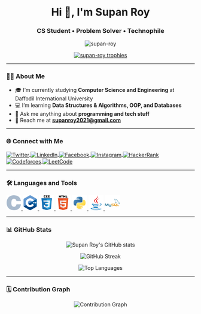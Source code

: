 <h1 align="center">Hi 👋, I'm Supan Roy</h1>
<h3 align="center">CS Student • Problem Solver • Technophile</h3>

<p align="center">
  <img src="https://komarev.com/ghpvc/?username=supan-roy&label=Profile%20views&color=0e75b6&style=flat" alt="supan-roy" />
</p>

<p align="center">
  <a href="https://github.com/ryo-ma/github-profile-trophy">
    <img src="https://github-profile-trophy.vercel.app/?username=supan-roy&theme=dracula&margin-w=15&margin-h=15" alt="supan-roy trophies" />
  </a>
</p>

---

### 🧑‍🎓 About Me

- 🎓 I’m currently studying **Computer Science and Engineering** at Daffodil International University  
- 💻 I’m learning **Data Structures & Algorithms, OOP, and Databases**  
- 💬 Ask me anything about **programming and tech stuff**  
- 📧 Reach me at **supanroy2021@gmail.com**

---

### 🌐 Connect with Me

<p align="left">
  <a href="https://twitter.com/supanroy0" target="blank">
    <img align="center" src="https://img.freepik.com/free-vector/new-2023-twitter-logo-x-icon-design_1017-45418.jpg?t=st=1737613913~exp=1737617513~hmac=f1ce63837d23d63e238142a0bea5ddff40baf822fab887dfc5533fbbfa94a253&w=740" alt="Twitter" height="30" width="30" />
  </a>
  <a href="https://linkedin.com/in/supanroy" target="blank">
    <img align="center" src="https://raw.githubusercontent.com/rahuldkjain/github-profile-readme-generator/master/src/images/icons/Social/linked-in-alt.svg" alt="LinkedIn" height="30" width="40" />
  </a>
  <a href="https://facebook.com/supan.being.roy" target="blank">
    <img align="center" src="https://raw.githubusercontent.com/rahuldkjain/github-profile-readme-generator/master/src/images/icons/Social/facebook.svg" alt="Facebook" height="30" width="40" />
  </a>
  <a href="https://instagram.com/supan.being.roy" target="blank">
    <img align="center" src="https://raw.githubusercontent.com/rahuldkjain/github-profile-readme-generator/master/src/images/icons/Social/instagram.svg" alt="Instagram" height="30" width="40" />
  </a>
  <!-- HackerRank -->
  <a href="https://www.hackerrank.com/supanroy" target="blank">
    <img align="center" src="https://raw.githubusercontent.com/rahuldkjain/github-profile-readme-generator/master/src/images/icons/Social/hackerrank.svg" alt="HackerRank" height="30" width="40" />
  </a>
  <a href="https://codeforces.com/profile/supanroy" target="blank">
    <img align="center" src="https://raw.githubusercontent.com/rahuldkjain/github-profile-readme-generator/master/src/images/icons/Social/codeforces.svg" alt="Codeforces" height="30" width="40" />
  </a>
  <!-- LeetCode -->
  <a href="https://www.leetcode.com/supanroy" target="blank">
    <img align="center" src="https://raw.githubusercontent.com/rahuldkjain/github-profile-readme-generator/master/src/images/icons/Social/leet-code.svg" alt="LeetCode" height="30" width="40" />
  </a>
</p>

---

### 🛠️ Languages and Tools

<p align="left">
  <a href="https://www.cprogramming.com/" target="_blank" rel="noreferrer">
    <img src="https://raw.githubusercontent.com/devicons/devicon/master/icons/c/c-original.svg" alt="C" width="40" height="40"/>
  </a>
  <a href="https://www.w3schools.com/cpp/" target="_blank" rel="noreferrer">
    <img src="https://raw.githubusercontent.com/devicons/devicon/master/icons/cplusplus/cplusplus-original.svg" alt="C++" width="40" height="40"/>
  </a>
  <a href="https://www.w3schools.com/css/" target="_blank" rel="noreferrer">
    <img src="https://raw.githubusercontent.com/devicons/devicon/master/icons/css3/css3-original-wordmark.svg" alt="CSS3" width="40" height="40"/>
  </a>
  <a href="https://www.w3.org/html/" target="_blank" rel="noreferrer">
    <img src="https://raw.githubusercontent.com/devicons/devicon/master/icons/html5/html5-original-wordmark.svg" alt="HTML5" width="40" height="40"/>
  </a>
  <a href="https://www.python.org" target="_blank" rel="noreferrer">
    <img src="https://raw.githubusercontent.com/devicons/devicon/master/icons/python/python-original.svg" alt="Python" width="40" height="40"/>
  </a>
  <a href="https://www.java.com" target="_blank" rel="noreferrer">
    <img src="https://raw.githubusercontent.com/devicons/devicon/master/icons/java/java-original.svg" alt="Java" width="40" height="40"/>
  </a>
  <a href="https://www.mysql.com/" target="_blank" rel="noreferrer">
    <img src="https://raw.githubusercontent.com/devicons/devicon/master/icons/mysql/mysql-original-wordmark.svg" alt="MySQL" width="40" height="40"/>
  </a>
  <!-- JavaScript (optional)
  <a href="https://developer.mozilla.org/en-US/docs/Web/JavaScript" target="_blank" rel="noreferrer">
    <img src="https://raw.githubusercontent.com/devicons/devicon/master/icons/javascript/javascript-original.svg" alt="JavaScript" width="40" height="40"/>
  </a>
  -->
</p>

---

### 📊 GitHub Stats

<p align="center">
  <img src="https://github-readme-stats.vercel.app/api?username=supan-roy&show_icons=true&theme=tokyonight" alt="Supan Roy's GitHub stats"/>
</p>

<p align="center">
  <img src="https://github-readme-streak-stats.herokuapp.com/?user=supan-roy&theme=tokyonight" alt="GitHub Streak"/>
</p>

<p align="center">
  <img src="https://github-readme-stats.vercel.app/api/top-langs?username=supan-roy&layout=compact&theme=tokyonight" alt="Top Languages"/>
</p>

---

### 🗓️ Contribution Graph

<p align="center">
  <img src="https://github-readme-activity-graph.vercel.app/graph?username=supan-roy&theme=tokyo-night&hide_border=true" alt="Contribution Graph" />
</p>
